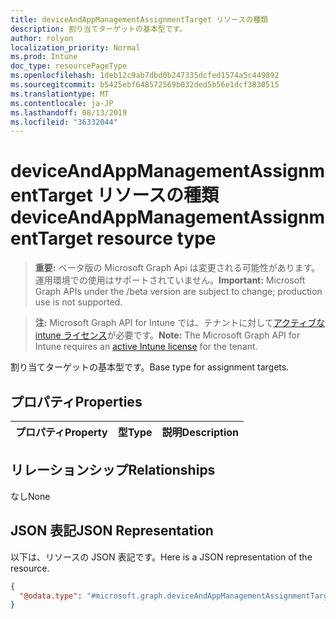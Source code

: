 ```yaml
---
title: deviceAndAppManagementAssignmentTarget リソースの種類
description: 割り当てターゲットの基本型です。
author: rolyon
localization_priority: Normal
ms.prod: Intune
doc_type: resourcePageType
ms.openlocfilehash: 1deb12c9ab7dbd0b247335dcfed1574a5c449892
ms.sourcegitcommit: b5425ebf648572569b032ded5b56e1dcf3830515
ms.translationtype: MT
ms.contentlocale: ja-JP
ms.lasthandoff: 08/13/2019
ms.locfileid: "36332044"
---
```

# <a name="deviceandappmanagementassignmenttarget-resource-type"></a><span data-ttu-id="6f9c0-103">deviceAndAppManagementAssignmentTarget リソースの種類</span><span class="sxs-lookup"><span data-stu-id="6f9c0-103">deviceAndAppManagementAssignmentTarget resource type</span></span>

> <span data-ttu-id="6f9c0-104">**重要:** ベータ版の Microsoft Graph Api は変更される可能性があります。運用環境での使用はサポートされていません。</span><span class="sxs-lookup"><span data-stu-id="6f9c0-104">**Important:** Microsoft Graph APIs under the /beta version are subject to change; production use is not supported.</span></span>

> <span data-ttu-id="6f9c0-105">**注:** Microsoft Graph API for Intune では、テナントに対して[アクティブな intune ライセンス](https://go.microsoft.com/fwlink/?linkid=839381)が必要です。</span><span class="sxs-lookup"><span data-stu-id="6f9c0-105">**Note:** The Microsoft Graph API for Intune requires an [active Intune license](https://go.microsoft.com/fwlink/?linkid=839381) for the tenant.</span></span>

<span data-ttu-id="6f9c0-106">割り当てターゲットの基本型です。</span><span class="sxs-lookup"><span data-stu-id="6f9c0-106">Base type for assignment targets.</span></span>

## <a name="properties"></a><span data-ttu-id="6f9c0-107">プロパティ</span><span class="sxs-lookup"><span data-stu-id="6f9c0-107">Properties</span></span>
|<span data-ttu-id="6f9c0-108">プロパティ</span><span class="sxs-lookup"><span data-stu-id="6f9c0-108">Property</span></span>|<span data-ttu-id="6f9c0-109">型</span><span class="sxs-lookup"><span data-stu-id="6f9c0-109">Type</span></span>|<span data-ttu-id="6f9c0-110">説明</span><span class="sxs-lookup"><span data-stu-id="6f9c0-110">Description</span></span>|
|:---|:---|:---|

## <a name="relationships"></a><span data-ttu-id="6f9c0-111">リレーションシップ</span><span class="sxs-lookup"><span data-stu-id="6f9c0-111">Relationships</span></span>
<span data-ttu-id="6f9c0-112">なし</span><span class="sxs-lookup"><span data-stu-id="6f9c0-112">None</span></span>

## <a name="json-representation"></a><span data-ttu-id="6f9c0-113">JSON 表記</span><span class="sxs-lookup"><span data-stu-id="6f9c0-113">JSON Representation</span></span>
<span data-ttu-id="6f9c0-114">以下は、リソースの JSON 表記です。</span><span class="sxs-lookup"><span data-stu-id="6f9c0-114">Here is a JSON representation of the resource.</span></span>
<!-- {
  "blockType": "resource",
  "@odata.type": "microsoft.graph.deviceAndAppManagementAssignmentTarget"
}
-->
``` json
{
  "@odata.type": "#microsoft.graph.deviceAndAppManagementAssignmentTarget"
}
```



